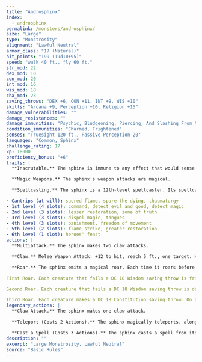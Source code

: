 ```yaml
---
title: "Androsphinx"
index:
  - androsphinx
permalink: /monsters/androsphinx/
size: "Large"
type: "Monstrosity"
alignment: "Lawful Neutral"
armor_class: "17 (Natural)"
hit_points: "199 (19d10+95)"
speed: "walk 40 ft., fly 60 ft."
str_mod: 22
dex_mod: 10
con_mod: 20
int_mod: 16
wis_mod: 18
cha_mod: 23
saving_throws: "DEX +6, CON +11, INT +9, WIS +10"
skills: "Arcana +9, Perception +10, Religion +15"
damage_vulnerabilities: ""
damage_resistances: ""
damage_immunities: "Psychic, Bludgeoning, Piercing, And Slashing From Nonmagical Weapons"
condition_immunities: "Charmed, Frightened"
senses: "Truesight 120 ft., Passive Perception 20"
languages: "Common, Sphinx"
challenge_rating: 17
xp: 18000
proficiency_bonus: "+6"
traits: |
  **Inscrutable.** The sphinx is immune to any effect that would sense its emotions or read its thoughts, as well as any divination spell that it refuses. Wisdom (Insight) checks made to ascertain the sphinx's intentions or sincerity have disadvantage.

  **Magic Weapons.** The sphinx's weapon attacks are magical.

  **Spellcasting.** The sphinx is a 12th-level spellcaster. Its spellcasting ability is Wisdom (spell save DC 18, +10 to hit with spell attacks). It requires no material components to cast its spells. The sphinx has the following cleric spells prepared:

- Cantrips (at will): sacred flame, spare the dying, thaumaturgy
- 1st level (4 slots): command, detect evil and good, detect magic
- 2nd level (3 slots): lesser restoration, zone of truth
- 3rd level (3 slots): dispel magic, tongues
- 4th level (3 slots): banishment, freedom of movement
- 5th level (2 slots): flame strike, greater restoration
- 6th level (1 slot): heroes' feast
actions: |
  **Multiattack.** The sphinx makes two claw attacks.

  **Claw.** Melee Weapon Attack: +12 to hit, reach 5 ft., one target. Hit: 17 (2d10 + 6) slashing damage.

  **Roar.** The sphinx emits a magical roar. Each time it roars before finishing a long rest, the roar is louder and the effect is different, as detailed below. Each creature within 500 feet of the sphinx and able to hear the roar must make a saving throw.

First Roar. Each creature that fails a DC 18 Wisdom saving throw is frightened for 1 minute. A frightened creature can repeat the saving throw at the end of each of its turns, ending the effect on itself on a success.

Second Roar. Each creature that fails a DC 18 Wisdom saving throw is deafened and frightened for 1 minute. A frightened creature is paralyzed and can repeat the saving throw at the end of each of its turns, ending the effect on itself on a success.

Third Roar. Each creature makes a DC 18 Constitution saving throw. On a failed save, a creature takes 44 (8d10) thunder damage and is knocked prone. On a successful save, the creature takes half as much damage and isn't knocked prone.  
legendary_actions: |
  **Claw Attack.** The sphinx makes one claw attack.

  **Teleport (Costs 2 Actions).** The sphinx magically teleports, along with any equipment it is wearing or carrying, up to 120 feet to an unoccupied space it can see.

  **Cast a Spell (Costs 3 Actions).** The sphinx casts a spell from its list of prepared spells, using a spell slot as normal.
description: ""
excerpt: "Large Monstrosity, Lawful Neutral"
source: "Basic Rules"
---
```

